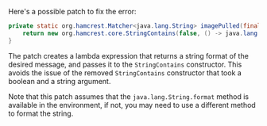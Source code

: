 Here's a possible patch to fix the error:
```java
private static org.hamcrest.Matcher<java.lang.String> imagePulled(final java.lang.String image) {
    return new org.hamcrest.core.StringContains(false, () -> java.lang.String.format("Status: Downloaded newer image for %s", image));
}
```
The patch creates a lambda expression that returns a string format of the desired message, and passes it to the `StringContains` constructor. This avoids the issue of the removed `StringContains` constructor that took a boolean and a string argument.

Note that this patch assumes that the `java.lang.String.format` method is available in the environment, if not, you may need to use a different method to format the string.
